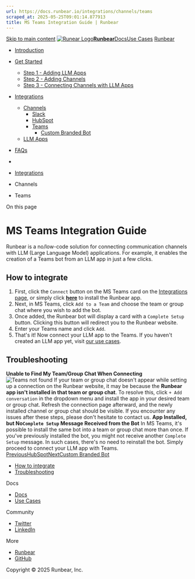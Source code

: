 ```yaml
---
url: https://docs.runbear.io/integrations/channels/teams
scraped_at: 2025-05-25T09:01:14.877913
title: MS Teams Integration Guide | Runbear
---
```


[Skip to main content](https://docs.runbear.io/integrations/channels/teams#__docusaurus_skipToContent_fallback)
[![Runear Logo](https://docs.runbear.io/img/logo.svg)**Runbear**](https://docs.runbear.io/)[Docs](https://docs.runbear.io/)[Use Cases](https://docs.runbear.io/use-cases)
[Runbear](https://runbear.io)
  * [Introduction](https://docs.runbear.io/)
  * [Get Started](https://docs.runbear.io/get-started)
    * [Step 1 - Adding LLM Apps](https://docs.runbear.io/get-started/app)
    * [Step 2 - Adding Channels](https://docs.runbear.io/get-started/channel)
    * [Step 3 - Connecting Channels with LLM Apps](https://docs.runbear.io/get-started/connection)
  * [Integrations](https://docs.runbear.io/integrations)
    * [Channels](https://docs.runbear.io/integrations/channels/teams)
      * [Slack](https://docs.runbear.io/integrations/channels/slack/)
      * [HubSpot](https://docs.runbear.io/integrations/channels/hubspot/)
      * [Teams](https://docs.runbear.io/integrations/channels/teams/)
        * [Custom Branded Bot](https://docs.runbear.io/integrations/channels/teams/branded-bot/)
    * [LLM Apps](https://docs.runbear.io/integrations/channels/teams)
  * [FAQs](https://docs.runbear.io/faq)


  * [](https://docs.runbear.io/)
  * [Integrations](https://docs.runbear.io/integrations)
  * Channels
  * Teams


On this page
# MS Teams Integration Guide
Runbear is a no/low-code solution for connecting communication channels with LLM (Large Language Model) applications. For example, it enables the creation of a Teams bot from an LLM app in just a few clicks.
## How to integrate[​](https://docs.runbear.io/integrations/channels/teams#how-to-integrate "Direct link to How to integrate")
  1. First, click the `Connect` button on the MS Teams card on the [Integrations page](https://runbear.io/integrations), or simply click **[here](https://teams.microsoft.com/l/app/99783ae9-6345-4245-aa1d-fd7d78749f11)** to install the Runbear app.
  2. Next, in MS Teams, click `Add to a Team` and choose the team or group chat where you wish to add the bot.
  3. Once added, the Runbear bot will display a card with a `Complete Setup` button. Clicking this button will redirect you to the Runbear website.
  4. Enter your Teams name and click `Add`.
  5. That's it! Now connect your LLM app to the Teams. If you haven't created an LLM app yet, visit [our use cases](https://docs.runbear.io/use-cases).


## Troubleshooting[​](https://docs.runbear.io/integrations/channels/teams#troubleshooting "Direct link to Troubleshooting")
**Unable to Find My Team/Group Chat When Connecting**
![Teams not found](https://docs.runbear.io/assets/images/integration-channel-teams-add-app-886b0dbed89949933cc1d24e847e8d05.png)
If your team or group chat doesn't appear while setting up a connection on the Runbear website, it may be because the **Runbear app isn't installed in that team or group chat**. To resolve this, click `+ Add conversation` in the dropdown menu and install the app in your desired team or group chat. Refresh the connection page afterward, and the newly installed channel or group chat should be visible. If you encounter any issues after these steps, please don't hesitate to contact us.
**App Installed, but No`Complete Setup` Message Received from the Bot**
In MS Teams, it's possible to install the same bot into a team or group chat more than once. If you've previously installed the bot, you might not receive another `Complete Setup` message. In such cases, there's no need to reinstall the bot. Simply proceed to connect your LLM app with Teams.
[PreviousHubSpot](https://docs.runbear.io/integrations/channels/hubspot/)[NextCustom Branded Bot](https://docs.runbear.io/integrations/channels/teams/branded-bot/)
  * [How to integrate](https://docs.runbear.io/integrations/channels/teams#how-to-integrate)
  * [Troubleshooting](https://docs.runbear.io/integrations/channels/teams#troubleshooting)


Docs
  * [Docs](https://docs.runbear.io/)
  * [Use Cases](https://docs.runbear.io/use-cases)


Community
  * [Twitter](https://twitter.com/runbear_io)
  * [LinkedIn](https://www.linkedin.com/company/runbear)


More
  * [Runbear](https://runbear.io)
  * [GitHub](https://github.com/runbear-io/plugbear-python-sdk)


Copyright © 2025 Runbear, Inc.

